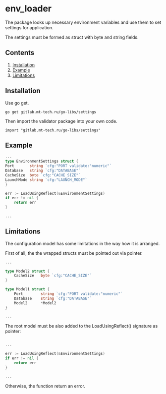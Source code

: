 # env_loader

The package looks up necessary environment variables and use them to set settings for application.

The settings must be formed as struct with byte and string fields.

## Contents

1. [Installation](#installation)
2. [Example](#example)
3. [Limitations](#limits)

<a name="installation"></a>

## Installation

Use go get.

	go get gitlab.mt-tech.ru/go-libs/settings

Then import the validator package into your own code.

	import "gitlab.mt-tech.ru/go-libs/settings"

<a name="example"></a>

## Example

```go
...
type EnvironmentSettings struct {
Port       string `cfg:"PORT validate:"numeric"`
Database   string `cfg:"DATABASE"`
CacheSize  byte `cfg:"CACHE_SIZE"`
LaunchMode string `cfg:"LAUNCH_MODE"`
}

err := LoadUsingReflect(&EnvironmentSettings)
if err != nil {
    return err
}

...
```

<a name="limits"></a>

## Limitations

The configuration model has some limitations in the way how it is arranged.

First of all, the the wrapped structs must be pointed out via pointer. 

```go
...

type Model2 struct {
    CacheSize   byte `cfg:"CACHE_SIZE"`
}

type Model1 struct {
    Port        string `cfg:"PORT validate:"numeric"`
    Database    string `cfg:"DATABASE"`
    Model2      *Model2
}

...
```

The root model must be also added to the LoadUsingReflect() signature as pointer:

```go

...

err := LoadUsingReflect(&EnvironmentSettings)
if err != nil {
    return err
}

...
```

Otherwise, the function return an error.